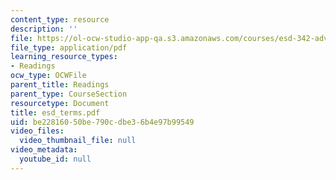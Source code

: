 ```yaml
---
content_type: resource
description: ''
file: https://ol-ocw-studio-app-qa.s3.amazonaws.com/courses/esd-342-advanced-system-architecture-spring-2006/be22816050be790cdbe36b4e97b99549_esd_terms.pdf
file_type: application/pdf
learning_resource_types:
- Readings
ocw_type: OCWFile
parent_title: Readings
parent_type: CourseSection
resourcetype: Document
title: esd_terms.pdf
uid: be228160-50be-790c-dbe3-6b4e97b99549
video_files:
  video_thumbnail_file: null
video_metadata:
  youtube_id: null
---
```

